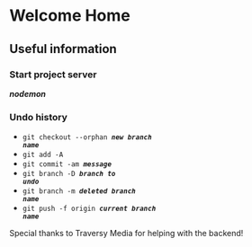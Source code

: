 # Welcome Home

## Useful information 

### Start project server
**_nodemon_**

### Undo history
- <code>git checkout --orphan **_new branch name_**</code>
- <code>git add -A</code>
- <code>git commit -am **_message_**</code>
- <code>git branch -D **_branch to undo_**</code>
- <code>git branch -m **_deleted branch name_**</code>
- <code>git push -f origin **_current branch name_**</code>


Special thanks to Traversy Media for helping with the backend!